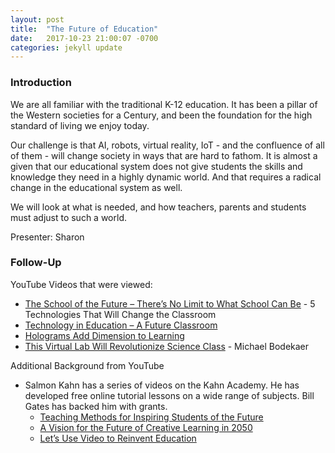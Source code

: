 ```yaml
---
layout: post
title:  "The Future of Education"
date:   2017-10-23 21:00:07 -0700
categories: jekyll update
---
```


### Introduction

We are all familiar with the traditional K-12 education. It has been a pillar of the Western societies for a Century, and been the foundation for the high standard of living we enjoy today.

Our challenge is that AI, robots, virtual reality, IoT - and the confluence of all of them - will change society in ways that are hard to fathom. It is almost a given that our educational system does not give students the skills and knowledge they need in a highly dynamic world. And that requires a radical change in the educational system as well.

We will look at what is needed, and how teachers, parents and students must adjust to such a world.

Presenter: Sharon

### Follow-Up

YouTube Videos that were viewed:

* [The School of the Future – There’s No Limit to What School Can Be](https://www.youtube.com/watch?v=m8HkIGdHKcc) - 5 Technologies That Will Change the Classroom
* [Technology in Education – A Future Classroom](https://www.youtube.com/watch?v=uZ73ZsBkcus)
* [Holograms Add Dimension to Learning](https://www.youtube.com/watch?v=5WU1U3wttNc)
* [This Virtual Lab Will Revolutionize Science Class](https://www.youtube.com/watch?v=uZ73ZsBkcus) - Michael Bodekaer

Additional Background from YouTube

* Salmon Kahn has a series of videos on the Kahn Academy. He has developed free online tutorial lessons on a wide range of subjects. Bill Gates has backed him with grants.
	* [Teaching Methods for Inspiring Students of the Future](https://www.youtube.com/watch?v=UCFg9bcW7Bk) 
	* [A Vision for the Future of Creative Learning in 2050](https://www.khanacademy.org/talks-and-interviews/conversations-with-sal/v/year-2060-education-predictions) 
	* [Let’s Use Video to Reinvent Education](https://www.ted.com/talks/salman_khan_let_s_use_video_to_reinvent_education)
